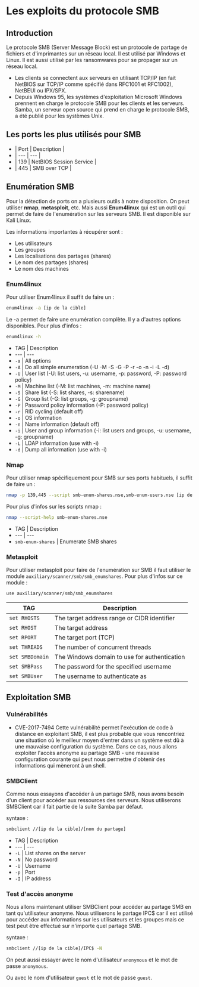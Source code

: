# Les exploits du protocole SMB


## Introduction

Le protocole SMB (Server Message Block) est un protocole de partage de fichiers et d'imprimantes sur un réseau local. Il est utilisé par Windows et Linux. Il est aussi utilisé par les ransomwares pour se propager sur un réseau local.
* Les clients se connectent aux serveurs en utilisant TCP/IP (en fait NetBIOS sur TCP/IP comme spécifié dans RFC1001 et RFC1002), NetBEUI ou IPX/SPX.
* Depuis Windows 95, les systèmes d'exploitation Microsoft Windows prennent en charge le protocole SMB pour les clients et les serveurs. Samba, un serveur open source qui prend en charge le protocole SMB, a été publié pour les systèmes Unix.

## Les ports les plus utilisés pour SMB


* | Port | Description |
* | --- | --- |
* | 139 | NetBIOS Session Service |
* | 445 | SMB over TCP |

## Enumération SMB

Pour la détection de ports on a plusieurs outils à notre disposition. On peut utiliser **nmap**, **metasploit**, etc. Mais aussi **Enum4linux** qui est un outil qui permet de faire de l'enumération sur les serveurs SMB. Il est disponible sur Kali Linux.

Les informations importantes à récupérer sont :
* Les utilisateurs
* Les groupes
* Les localisations des partages (shares)
* Le nom des partages (shares)
* Le nom des machines

### Enum4linux

Pour utiliser Enum4linux il suffit de faire un :
```bash
enum4linux -a [ip de la cible]
```
Le -a permet de faire une enumération complète. Il y a d'autres options disponibles. Pour plus d'infos :
```bash
enum4linux -h
```
* TAG | Description
* --- | ---
* ```-a``` | All options
* ```-A``` | Do all simple enumeration (-U -M -S -G -P -r -o -n -i -L -d)
* ```-U``` | User list (-U: list users, -u: username, -p: password, -P: password policy)
* ```-M``` | Machine list (-M: list machines, -m: machine name)
* ```-S``` | Share list (-S: list shares, -s: sharename)
* ```-G``` | Group list (-G: list groups, -g: groupname)
* ```-P``` | Password policy information (-P: password policy)
* ```-r``` | RID cycling (default off)
* ```-o``` | OS information
* ```-n``` | Name information (default off)
* ```-i``` | User and group information (-i: list users and groups, -u: username, -g: groupname)
* ```-L``` | LDAP information (use with -i)
* ```-d``` | Dump all information (use with -i)

### Nmap

Pour utiliser nmap spécifiquement pour SMB sur ses ports habituels, il suffit de faire un :
```bash
nmap -p 139,445 --script smb-enum-shares.nse,smb-enum-users.nse [ip de la cible]
```
Pour plus d'infos sur les scripts nmap :
```bash
nmap --script-help smb-enum-shares.nse
```
* TAG | Description
* --- | ---
* ```smb-enum-shares``` | Enumerate SMB shares

### Metasploit

Pour utiliser metasploit pour faire de l'enumération sur SMB il faut utiliser le module ```auxiliary/scanner/smb/smb_enumshares```. Pour plus d'infos sur ce module :
```bash
use auxiliary/scanner/smb/smb_enumshares
```
TAG | Description
--- | ---
```set RHOSTS``` | The target address range or CIDR identifier
```set RHOST``` | The target address
```set RPORT``` | The target port (TCP)
```set THREADS``` | The number of concurrent threads
```set SMBDomain``` | The Windows domain to use for authentication
```set SMBPass``` | The password for the specified username
```set SMBUser``` | The username to authenticate as
  

## Exploitation SMB

### Vulnérabilités

* CVE-2017-7494
Cette vulnérabilité permet l'exécution de code à distance en exploitant SMB, il est plus probable que vous rencontriez une situation où le meilleur moyen d'entrer dans un système est dû à une mauvaise configuration du système. Dans ce cas, nous allons exploiter l'accès anonyme au partage SMB - une mauvaise configuration courante qui peut nous permettre d'obtenir des informations qui mèneront à un shell.

### SMBClient

Comme nous essayons d'accéder à un partage SMB, nous avons besoin d'un client pour accéder aux ressources des serveurs. Nous utiliserons SMBClient car il fait partie de la suite Samba par défaut.

syntaxe :
```bash
smbclient //[ip de la cible]/[nom du partage]
```
* TAG | Description
* --- | ---
* ```-L``` | List shares on the server
* ```-N``` | No password
* ```-U``` | Username
* ```-p``` | Port
* ```-I``` | IP address

### Test d'accès anonyme

Nous allons maintenant utiliser SMBClient pour accéder au partage SMB en tant qu'utilisateur anonyme. Nous utiliserons le partage IPC$ car il est utilisé pour accéder aux informations sur les utilisateurs et les groupes mais ce test peut être effectué sur n'importe quel partage SMB.

syntaxe :
```bash
smbclient //[ip de la cible]/IPC$ -N
```
On peut aussi essayer avec le nom d'utilisateur ```anonymous``` et le mot de passe ```anonymous```.

Ou avec le nom d'utilisateur ```guest``` et le mot de passe ```guest```.
